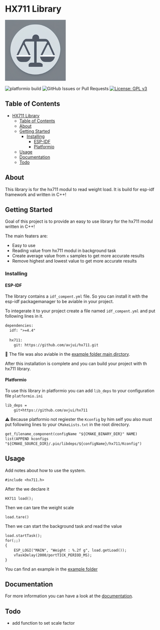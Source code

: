 # HX711 Library

<img src="doc/_static/logo.png" width="200" height="200">

![platformio build](https://github.com/avjui/hx711/actions/workflows/build.yml/badge.svg)  ![GitHub Issues or Pull Requests](https://img.shields.io/github/issues/avjui/hx711)  [![License: GPL v3](https://img.shields.io/badge/License-GPLv3-blue.svg)](https://www.gnu.org/licenses/gpl-3.0)

## Table of Contents

- [HX711 Library](#hx711-library)
  - [Table of Contents](#table-of-contents)
  - [About ](#about-)
  - [Getting Started ](#getting-started-)
    - [Installing ](#installing-)
      - [ESP-IDF ](#esp-idf-)
      - [Platformio ](#platformio-)
  - [Usage ](#usage-)
  - [Documentation ](#documentation-)
  - [Todo ](#todo-)

## About <a name = "about"></a>

This library is for the hx711 modul to read weight load.
It is build for esp-idf framework and written in C++! 

## Getting Started <a name = "getting_started"></a>

Goal of this project is to provide an easy to use library for the hx711 modul written in C++! 

The main featers are:
 - Easy to use
 - Reading value from hx711 modul in background task
 - Create average value from `x` samples to get more accurate results
 - Remove highest and lowest value to get more accurate results


### Installing <a name = "installing"></a>

#### ESP-IDF <a name = "esp-idf"></a>

The library contains a `idf_compent.yml` file. So you can install it with the esp-idf packagemanager to be aviable in your project.

To integerate it to your project create a file named `idf_compent.yml` and put following lines in it.

```
dependencies:
  idf: ">=4.4"

  hx711:
    git: https://github.com/avjui/hx711.git
```
:file_folder: The file was also aviable in the [example folder main dirctory](./example/main/).

After this installation is complete and you can build your project with th hx711 library.

#### Platformio <a name = "platformio"></a>

To use this library in platformio you can add `lib_deps` to your configuration file `platformio.ini`

```
lib_deps = 
    git+https://github.com/avjui/hx711
```
:warning: Because platformio not regiester the `Kconfig` by him self you also must put following lines to your `CMakeLists.txt` in the root directory. 

```
get_filename_component(configName "${CMAKE_BINARY_DIR}" NAME)
list(APPEND kconfigs "${CMAKE_SOURCE_DIR}/.pio/libdeps/${configName}/hx711/Kconfig")
```

## Usage <a name = "usage"></a>

Add notes about how to use the system.

```
#include <hx711.h>
```

After the we declare it

```
HX711 load();
```

Then we can tare the weight scale

```
load.tare()
```

Then we can start the background task and read the value

```
load.startTask();
for(;;) 
{
    ESP_LOGI("MAIN", "Weight : %.2f g", load.getLoad());
    vTaskDelay(2000/portTICK_PERIOD_MS);
}

```

You can find an example in the [example folder](./example)

## Documentation <a name = "documentation"></a>

For more information you can have a look at the [documentation](https://avjui.github.io/hx711/).


## Todo <a name = "todo"></a>

 - add function to set scale factor